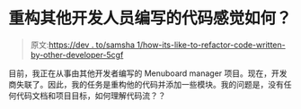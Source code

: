# 重构其他开发人员编写的代码感觉如何？

> 原文:[https://dev . to/samsha 1/how-its-like-to-refactor-code-written-by-other-developer-5cgf](https://dev.to/samsha1/how-its-like-to-refactor-code-written-by-other-developer-5cgf)

目前，我正在从事由其他开发者编写的 Menuboard manager 项目。现在，开发商失联了。因此，我的任务是重构他的代码并添加一些模块。我的问题是，没有任何代码文档和项目目标，如何理解代码流？？